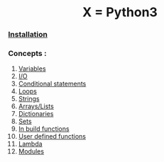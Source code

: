 <h1 align="center" > X = Python3</h1>

### [Installation](./installation.md)

### Concepts :
 1. [Variables](./1-Variables.md)
 2. [I/O](./2-Input-Output.md)
 3. [Conditional statements]()
 4. [Loops]()
 5. [Strings](./5-Strings.md)
 6. [Arrays/Lists]()
 7. [Dictionaries]()
 8. [Sets]()
 9. [In build functions]()
 10. [User defined functions]()
 11. [Lambda]()
 12. [Modules]()
